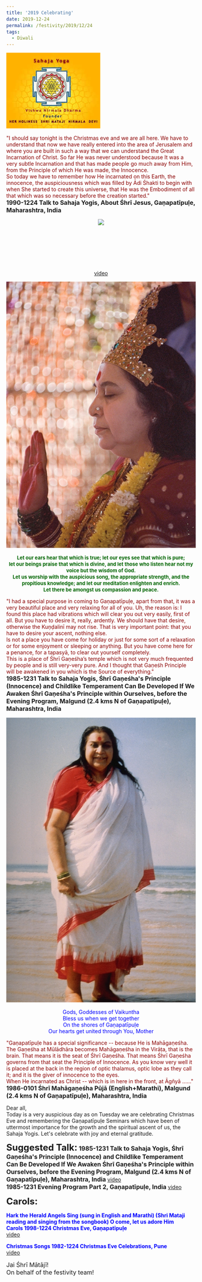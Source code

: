 ```yaml
---
title: '2019 Celebrating'
date: 2019-12-24
permalink: /festivity/2019/12/24
tags:
  - Diwali
---
```


![PICTURE 1](/images/image1.png)

<p>
<font color="DarkRed">"I should say tonight is the Christmas eve and we are all here. We have to understand that now we have really entered into the area of Jerusalem and where you are built in such a way that we can understand the Great Incarnation of Christ. So far He was never understood because It was a very subtle Incarnation and that has made people go much away from Him, from the Principle of which He was made, the Innocence.<br>
So today we have to remember how He incarnated on this Earth, the innocence, the auspiciousness which was filled by Ādi Śhakti to begin with when She started to create this universe, that He was the Embodiment of all that which was so necessary before the creation started."</font><br>
<font size="+0"><b>1990-1224 Talk to Sahaja Yogis, About Śhrī Jesus, Gaṇapatīpuḷe, Maharashtra, India</b></font>
</p>

<div style="text-align: center"><img src="/images/image.png" /></div>

<p style="color:green; text-align:center;">
<b></b><br>
<br>
<b></b><br>
<br>
<b></b><br>
<br>
<a href="">video</a>
</p>

<div style="text-align: center"><img src="/images/image274.png" /></div>

<p style="text-align:center;">
<font size="-1"><font color="DarkGreen"><b>Let our ears hear that which is true; let our eyes see that which is pure;<br>
 let our beings praise that which is divine, and let those who listen hear not my voice but the wisdom of God.<br>
Let us worship with the auspicious song, the appropriate strength, and the propitious knowledge; and let our meditation enlighten and enrich.<br> 
Let there be amongst us compassion and peace.</b></font></font>
</p>

<p>
<font color="DarkRed">"I had a special purpose in coming to Gaṇapatīpuḷe, apart from that, it was a very beautiful place and very relaxing for all of you. Uh, the reason is: I found this place had vibrations which will clear you out very easily, first of all. But you have to desire it, really, ardently. We should have that desire, otherwise the Kuṇḍalinī may not rise. That is very important point: that you have to desire your ascent, nothing else.<br>
Is not a place you have come for holiday or just for some sort of a relaxation or for some enjoyment or sleeping or anything. But you have come here for a penance, for a tapasyā, to clear out yourself completely.<br>
This is a place of Śhrī Gaṇeśha’s temple which is not very much frequented by people and is still very-very pure. And I thought that Gaṇeśh Principle will be awakened in you which is the Source of everything."</font><br>
<font size="+0"><b>1985-1231 Talk to Sahaja Yogis, Śhrī Gaṇeśha's Principle (Innocence) and Childlike Temperament Can Be Developed If We Awaken Śhrī Gaṇeśha's Principle within Ourselves, before the Evening Program, Malgund (2.4 kms N of Gaṇapatīpuḷe), Maharashtra, India</b></font>
</p>

<div style="text-align: center"><img src="/images/image275.png" /></div>

<p style="text-align:center;">
<font color="Blue">Gods, Goddesses of Vaikuntha<br>
Bless us when we get together<br>
On the shores of Gaṇapatīpuḷe<br>
Our hearts get united through You, Mother</font>
</p>

<p>
<font color="DarkRed">"Gaṇapatīpuḷe has a special significance -- because He is Mahāgaṇeśha. The Gaṇeśha at Mūlādhāra becomes Mahāgaṇeśha in the Virāṭa, that is the brain. That means it is the seat of Śhrī Gaṇeśha. That means Śhrī Gaṇeśha governs from that seat the Principle of Innocence. As you know very well it is placed at the back in the region of optic thalamus, optic lobe as they call it; and it is the giver of innocence to the eyes.<br>
When He incarnated as Christ -- which is in here in the front, at Āgñyā ......"</font><br>
<font size="+0"><b>1986-0101 Śhrī Mahāgaṇeśha Pūjā (English+Marathi), Malgund (2.4 kms N of Gaṇapatīpuḷe), Maharashtra, India</b></font>
</p>

<p>
Dear all,<br>
Today is a very auspicious day as on Tuesday we are celebrating Christmas Eve and remembering the Gaṇapatīpuḷe Seminars which have been of uttermost importance for the growth and the spiritual ascent of us, the Sahaja Yogis. Let's celebrate with joy and eternal gratitude. 
</p>

<font size="+2"><b>Suggested Talk:</b></font> 
<font size="+0"><b>1985-1231 Talk to Sahaja Yogis, Śhrī Gaṇeśha's Principle (Innocence) and Childlike Temperament Can Be Developed If We Awaken Śhrī Gaṇeśha's Principle within Ourselves, before the Evening Program, Malgund (2.4 kms N of Gaṇapatīpuḷe), Maharashtra, India</b></font>
<a href="https://www.youtube.com/watch?time_continue=2&v=35177rjek44&feature=emb_logo"> video</a><br>
<font size="+0"><b>1985-1231 Evening Program Part 2, Gaṇapatīpuḷe, India</b></font>
<a href="https://www.youtube.com/watch?time_continue=12611&v=SSdCD9bGX8A&feature=emb_logo"> video</a><br>

<font size="+2"><b>Carols:</b></font>

<p>
<font color="blue"><b>Hark the Herald Angels Sing (sung in English and Marathi) (Shri Mataji reading and singing from the songbook)
O come, let us adore Him<br>
Carols 1998-1224 Christmas Eve, Gaṇapatīpuḷe</b></font><br>
<a href="https://www.youtube.com/watch?v=rTOSAzUMN0k&feature=youtu.be"> video</a><br>
</p>

<p>
<font color="blue"><b>Christmas Songs 1982-1224 Christmas Eve Celebrations, Pune</b></font><br>
<a href="https://www.youtube.com/watch?v=lj_lXyci0WA&feature=youtu.be">video</a>
</p>

<p>
<font size="+0">Jai Śhrī Mātājī!<br>
On behalf of the festivity team!</font>
</p>